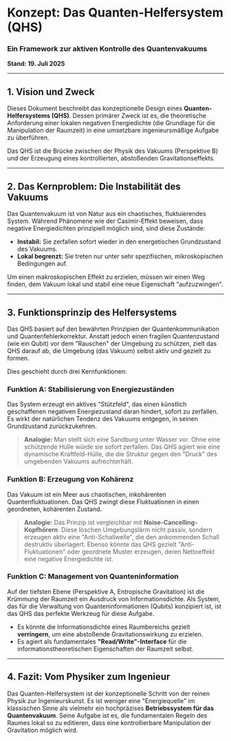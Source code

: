# Konzept: Das Quanten-Helfersystem (QHS)
### Ein Framework zur aktiven Kontrolle des Quantenvakuums

**Stand: 19. Juli 2025**

---

## 1. Vision und Zweck

Dieses Dokument beschreibt das konzeptionelle Design eines **Quanten-Helfersystems (QHS)**. Dessen primärer Zweck ist es, die theoretische Anforderung einer lokalen negativen Energiedichte (die Grundlage für die Manipulation der Raumzeit) in eine umsetzbare ingenieursmäßige Aufgabe zu überführen.

Das QHS ist die Brücke zwischen der Physik des Vakuums (Perspektive B) und der Erzeugung eines kontrollierten, abstoßenden Gravitationseffekts.

---

## 2. Das Kernproblem: Die Instabilität des Vakuums

Das Quantenvakuum ist von Natur aus ein chaotisches, fluktuierendes System. Während Phänomene wie der Casimir-Effekt beweisen, dass negative Energiedichten prinzipiell möglich sind, sind diese Zustände:

* **Instabil:** Sie zerfallen sofort wieder in den energetischen Grundzustand des Vakuums.
* **Lokal begrenzt:** Sie treten nur unter sehr spezifischen, mikroskopischen Bedingungen auf.

Um einen makroskopischen Effekt zu erzielen, müssen wir einen Weg finden, dem Vakuum lokal und stabil eine neue Eigenschaft "aufzuzwingen".

---

## 3. Funktionsprinzip des Helfersystems

Das QHS basiert auf den bewährten Prinzipien der Quantenkommunikation und Quantenfehlerkorrektur. Anstatt jedoch einen fragilen Quantenzustand (wie ein Qubit) vor dem "Rauschen" der Umgebung zu schützen, zielt das QHS darauf ab, die Umgebung (das Vakuum) selbst aktiv und gezielt zu formen.

Dies geschieht durch drei Kernfunktionen:

### Funktion A: Stabilisierung von Energiezuständen

Das System erzeugt ein aktives "Stützfeld", das einen künstlich geschaffenen negativen Energiezustand daran hindert, sofort zu zerfallen. Es wirkt der natürlichen Tendenz des Vakuums entgegen, in seinen Grundzustand zurückzukehren.

> **Analogie:** Man stellt sich eine Sandburg unter Wasser vor. Ohne eine schützende Hülle würde sie sofort zerfallen. Das QHS agiert wie eine dynamische Kraftfeld-Hülle, die die Struktur gegen den "Druck" des umgebenden Vakuums aufrechterhält.

### Funktion B: Erzeugung von Kohärenz

Das Vakuum ist ein Meer aus chaotischen, inkohärenten Quantenfluktuationen. Das QHS zwingt diese Fluktuationen in einen geordneten, kohärenten Zustand.

> **Analogie:** Das Prinzip ist vergleichbar mit **Noise-Cancelling-Kopfhörern**. Diese löschen Umgebungslärm nicht passiv, sondern erzeugen aktiv eine "Anti-Schallwelle", die den ankommenden Schall destruktiv überlagert. Ebenso könnte das QHS gezielt "Anti-Fluktuationen" oder geordnete Muster erzeugen, deren Nettoeffekt eine negative Energiedichte ist.

### Funktion C: Management von Quanteninformation

Auf der tiefsten Ebene (Perspektive A, Entropische Gravitation) ist die Krümmung der Raumzeit ein Ausdruck von Informationsdichte. Als System, das für die Verwaltung von Quanteninformationen (Qubits) konzipiert ist, ist das QHS das perfekte Werkzeug für diese Aufgabe.

* Es könnte die Informationsdichte eines Raumbereichs gezielt **verringern**, um eine abstoßende Gravitationswirkung zu erzielen.
* Es agiert als fundamentales **"Read/Write"-Interface** für die informationstheoretischen Eigenschaften der Raumzeit selbst.

---

## 4. Fazit: Vom Physiker zum Ingenieur

Das Quanten-Helfersystem ist der konzeptionelle Schritt von der reinen Physik zur Ingenieurskunst. Es ist weniger eine "Energiequelle" im klassischen Sinne als vielmehr ein hochpräzises **Betriebssystem für das Quantenvakuum**. Seine Aufgabe ist es, die fundamentalen Regeln des Raumes lokal so zu editieren, dass eine kontrollierbare Manipulation der Gravitation möglich wird.
